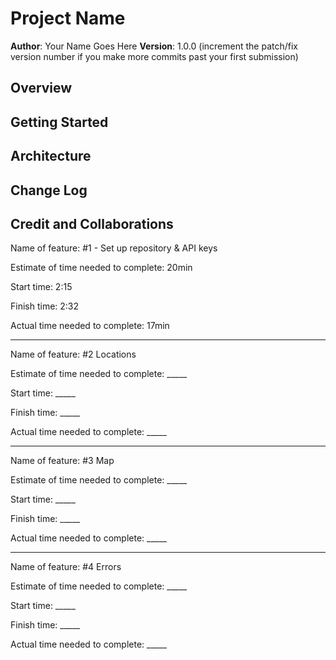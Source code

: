 # Project Name

**Author**: Your Name Goes Here
**Version**: 1.0.0 (increment the patch/fix version number if you make more commits past your first submission)

## Overview
<!-- Provide a high level overview of what this application is and why you are building it, beyond the fact that it's an assignment for this class. (i.e. What's your problem domain?) -->

## Getting Started
<!-- What are the steps that a user must take in order to build this app on their own machine and get it running? -->

## Architecture
<!-- Provide a detailed description of the application design. What technologies (languages, libraries, etc) you're using, and any other relevant design information. -->

## Change Log
<!-- Use this area to document the iterative changes made to your application as each feature is successfully implemented. Use time stamps. Here's an example:

01-01-2001 4:59pm - Application now has a fully-functional express server, with a GET route for the location resource. -->

## Credit and Collaborations
<!-- Give credit (and a link) to other people or resources that helped you build this application. -->

Name of feature: #1 - Set up repository & API keys

Estimate of time needed to complete: 20min

Start time: 2:15

Finish time: 2:32

Actual time needed to complete: 17min

---

Name of feature: #2 Locations

Estimate of time needed to complete: _____

Start time: _____

Finish time: _____

Actual time needed to complete: _____

---

Name of feature: #3 Map

Estimate of time needed to complete: _____

Start time: _____

Finish time: _____

Actual time needed to complete: _____

---

Name of feature: #4 Errors

Estimate of time needed to complete: _____

Start time: _____

Finish time: _____

Actual time needed to complete: _____
